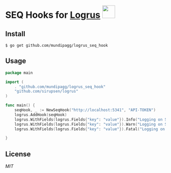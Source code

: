# SEQ Hooks for [Logrus](https://github.com/sirupsen/logrus) <img src="https://avatars2.githubusercontent.com/u/5023402?v=4&s=200" width="40" height="40"/>

## Install

```shell
$ go get github.com/mundipagg/logrus_seq_hook
```

## Usage

```go
package main

import (
	. "github.com/mundipagg/logrus_seq_hook"
	"github.com/sirupsen/logrus"
)

func main() {
	seqHook, _ := NewSeqHook("http://localhost:5341", "API-TOKEN")
	logrus.AddHook(seqHook)
	logrus.WithFields(logrus.Fields{"key": "value"}).Info("Logging on SEQ")
	logrus.WithFields(logrus.Fields{"key": "value"}).Warn("Logging on SEQ")
	logrus.WithFields(logrus.Fields{"key": "value"}).Fatal("Logging on SEQ")

}
```

## License
*MIT*